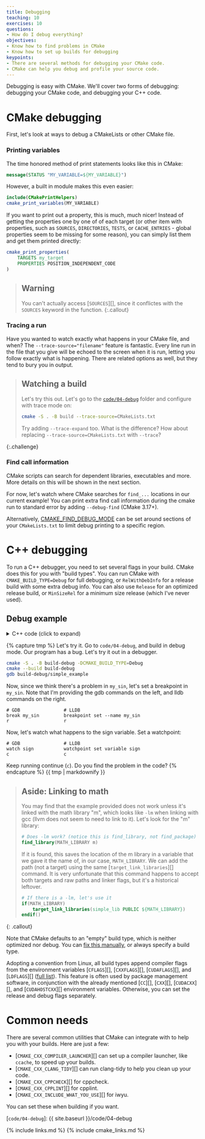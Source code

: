 ```yaml
---
title: Debugging
teaching: 10
exercises: 10
questions:
- How do I debug everything?
objectives:
- Know how to find problems in CMake
- Know how to set up builds for debugging
keypoints:
- There are several methods for debugging your CMake code.
- CMake can help you debug and profile your source code.
---
```


Debugging is easy with CMake. We'll cover two forms of debugging: debugging your CMake code, and
debugging your C++ code.


# CMake debugging

First, let's look at ways to debug a CMakeLists or other CMake file.

### Printing variables

The time honored method of print statements looks like this in CMake:

```cmake
message(STATUS "MY_VARIABLE=${MY_VARIABLE}")
```

However, a built in module makes this even easier:

```cmake
include(CMakePrintHelpers)
cmake_print_variables(MY_VARIABLE)
```

If you want to print out a property, this is much, much nicer! Instead of getting the properties one
by one of of each target (or other item with properties, such as `SOURCES`, `DIRECTORIES`, `TESTS`,
or `CACHE_ENTRIES` - global properties seem to be missing for some reason), you can simply list them
and get them printed directly:

```cmake
cmake_print_properties(
    TARGETS my_target
    PROPERTIES POSITION_INDEPENDENT_CODE
)
```

> ## Warning
>
> You can't actually access [`SOURCES`][], since it conflictes with the `SOURCES` keyword in the
> function.
{:.callout}


### Tracing a run

Have you wanted to watch exactly what happens in your CMake file, and when? The
`--trace-source="filename"` feature is fantastic. Every line run in the file that you give will be
echoed to the screen when it is run, letting you follow exactly what is happening. There are related
options as well, but they tend to bury you in output.

> ## Watching a build
> Let's try this out. Let's go to the [`code/04-debug`]() folder and configure with trace mode on:
>
> ```bash
> cmake -S . -B build --trace-source=CMakeLists.txt
> ```
>
> Try adding `--trace-expand` too. What is the difference? How about replacing
> `--trace-source=CMakeLists.txt` with `--trace`?
>
{:.challenge}


### Find call information

CMake scripts can search for dependent libraries, executables and more.
More details on this will be shown in the next section.

For now, let's watch where CMake searches for `find_...` locations in our current example!
You can print extra find call information during the cmake run to standard error by adding `--debug-find` (CMake 3.17+).

Alternatively, [CMAKE_FIND_DEBUG_MODE](https://cmake.org/cmake/help/latest/variable/CMAKE_FIND_DEBUG_MODE.html) can be set around sections of your `CMakeLists.txt` to limit debug printing to a specific region.


# C++ debugging

To run a C++ debugger, you need to set several flags in your build. CMake does this for you with
"build types". You can run CMake with `CMAKE_BUILD_TYPE=Debug` for full debugging, or
`RelWithDebInfo` for a release build with some extra debug info. You can also use `Release` for an
optimized release build, or `MinSizeRel` for a minimum size release (which I've never used).

<div class="challenge"><h2>Debug example</h2>

<details><summary>C++ code (click to expand)</summary>
{% include hl_code.html lang="cmake" file="code/04-debug/simple_lib.c" %}
</details>

{% capture tmp %}
Let's try it. Go to `code/04-debug`, and build in debug mode. Our program has a bug. Let's try it
out in a debugger.

```bash
cmake -S . -B build-debug -DCMAKE_BUILD_TYPE=Debug
cmake --build build-debug
gdb build-debug/simple_example
```

Now, since we think there's a problem in `my_sin`, let's set a breakpoint in `my_sin`. Note that
I'm providing the gdb commands on the left, and lldb commands on the right.

```
# GDB                # LLDB
break my_sin         breakpoint set --name my_sin
r                    r
```

Now, let's watch what happens to the sign variable. Set a watchpoint:

```
# GDB                # LLDB
watch sign           watchpoint set variable sign
c                    c
```

Keep running continue (`c`). Do you find the problem in the code?
{% endcapture %}
{{ tmp | markdownify }}
</div>

> ## Aside: Linking to math
>
> You may find that the example provided does not work unless it's linked with the math library "m",
> which looks like `-lm` when linking with gcc (llvm does not seem to need to link to it). Let's
> look for the "m" library:
>
> ~~~cmake
> # Does -lm work? (notice this is find_library, not find_package)
> find_library(MATH_LIBRARY m)
> ~~~
>
> If it is found, this saves the location of the m library in a variable that we gave it the name
> of, in our case, `MATH_LIBRARY`. We can add the path (not a target) using the same
> [`target_link_libraries`][] command. It is very unfortunate that this command happens to accept
> both targets and raw paths and linker flags, but it's a historical leftover.
>
> ~~~cmake
> # If there is a -lm, let's use it
> if(MATH_LIBRARY)
>     target_link_libraries(simple_lib PUBLIC ${MATH_LIBRARY})
> endif()
> ~~~
{: .callout}


Note that CMake defaults to an "empty" build type, which is neither optimized nor debug. You can
[fix this manually](https://cliutils.gitlab.io/modern-cmake/chapters/features.html), or always
specify a build type.

Adopting a convention from Linux, all build types append compiler flags from the environment variables [`CFLAGS`][], [`CXXFLAGS`][], [`CUDAFLAGS`][], and [`LDFLAGS`][] ([full list](https://cmake.org/cmake/help/latest/manual/cmake-env-variables.7.html#id4)). This feature is often used by package management software, in conjunction with the already mentioned [`CC`][], [`CXX`][], [`CUDACXX`][], and [`CUDAHOSTCXX`][] environment variables. Otherwise, you can set the release and debug flags separately.

# Common needs

There are several common utilities that CMake can integrate with to help you with your builds. Here
are just a few:

* [`CMAKE_CXX_COMPILER_LAUNCHER`][] can set up a compiler launcher, like `ccache`, to speed up your
  builds.
* [`CMAKE_CXX_CLANG_TIDY`][] can run clang-tidy to help you clean up your code.
* [`CMAKE_CXX_CPPCHECK`][] for cppcheck.
* [`CMAKE_CXX_CPPLINT`][] for cpplint.
* [`CMAKE_CXX_INCLUDE_WHAT_YOU_USE`][] for iwyu.

You can set these when building if you want.

[`code/04-debug`]: {{ site.baseurl }}/code/04-debug

{% include links.md %}
{% include cmake_links.md %}
